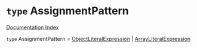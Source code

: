 # `type` AssignmentPattern

[Documentation Index](../README.md)

`type` AssignmentPattern = [ObjectLiteralExpression](../private.interface.ObjectLiteralExpression/README.md) | [ArrayLiteralExpression](../private.interface.ArrayLiteralExpression/README.md)